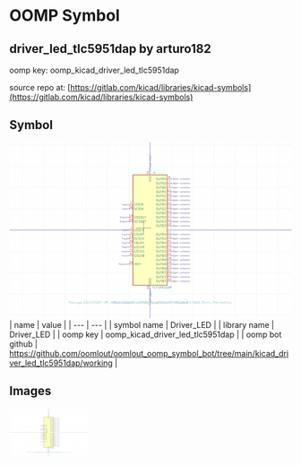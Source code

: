# OOMP Symbol  
## driver_led_tlc5951dap  by arturo182  
  
oomp key: oomp_kicad_driver_led_tlc5951dap  
  
source repo at: [https://gitlab.com/kicad/libraries/kicad-symbols](https://gitlab.com/kicad/libraries/kicad-symbols)  
## Symbol  
  
[![working.png](working_600.png)](working.png)  
| name | value | 
| --- | --- | 
| symbol name | Driver_LED | 
| library name | Driver_LED | 
| oomp key | oomp_kicad_driver_led_tlc5951dap | 
| oomp bot github | https://github.com/oomlout/oomlout_oomp_symbol_bot/tree/main/kicad_driver_led_tlc5951dap/working | 
## Images  
  
[![working.png](working_140.png)](working.png)  
